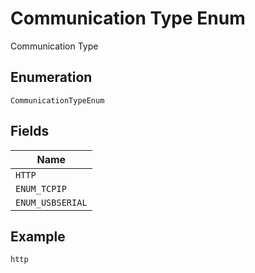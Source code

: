 
# Communication Type Enum

Communication Type

## Enumeration

`CommunicationTypeEnum`

## Fields

| Name |
|  --- |
| `HTTP` |
| `ENUM_TCPIP` |
| `ENUM_USBSERIAL` |

## Example

```
http
```

